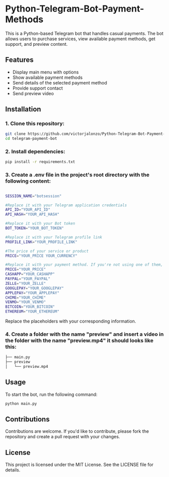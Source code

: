 # Python-Telegram-Bot-Payment-Methods

This is a Python-based Telegram bot that handles casual payments. The bot allows users to purchase services, view available payment methods, get support, and preview content.

## Features

* Display main menu with options
* Show available payment methods
* Send details of the selected payment method
* Provide support contact
* Send preview video

## Installation

### 1. Clone this repository:

```bash
git clone https://github.com/victorjalonzo/Python-Telegram-Bot-Payment-Methods.git
cd telegram-payment-bot
```

### 2. Install dependencies:

```bash
pip install -r requirements.txt
```

### 3. Create a .env file in the project's root directory with the following content:

```bash

SESSION_NAME="botsession"

#Replace it with your Telegram application credentials
API_ID="YOUR_API_ID"
API_HASH="YOUR_API_HASH"

#Replace it with your Bot token
BOT_TOKEN="YOUR_BOT_TOKEN"

#Replace it with your Telegram profile link
PROFILE_LINK="YOUR_PROFILE_LINK"

#The price of your service or product
PRICE="YOUR_PRICE YOUR_CURRENCY"

#Replace it with your payment method. If you're not using one of them, remove it. 
PRICE="YOUR_PRICE"
CASHAPP="YOUR_CASHAPP"
PAYPAL="YOUR_PAYPAL"
ZELLE="YOUR_ZELLE"
GOOGLEPAY="YOUR_GOOGLEPAY"
APPLEPAY="YOUR_APPLEPAY"
CHIME="YOUR_CHIME"
VENMO="YOUR_VENMO"
BITCOIN="YOUR_BITCOIN"
ETHEREUM="YOUR_ETHEREUM"
```
Replace the placeholders with your corresponding information.

### 4. Create a folder with the name "preview" and insert a video in the folder with the name "preview.mp4" it should looks like this:
```bash
├── main.py
├── preview
│   └── preview.mp4
```

## Usage

To start the bot, run the following command:
```bash
python main.py
```

## Contributions

Contributions are welcome. If you'd like to contribute, please fork the repository and create a pull request with your changes.

## License

This project is licensed under the MIT License. See the LICENSE file for details.